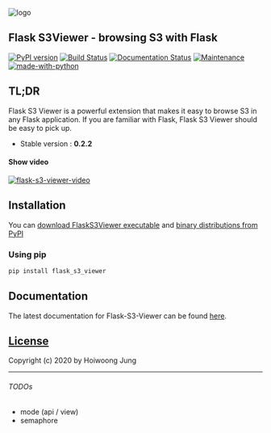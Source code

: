 ![logo](https://raw.githubusercontent.com/hidekuma/flask-s3-viewer/master/i/logo.png)

## Flask S3Viewer - browsing S3 with Flask
[![PyPI version](https://badge.fury.io/py/flask-s3-viewer.svg)](https://badge.fury.io/py/flask-s3-viewer)
[![Build Status](https://travis-ci.org/hidekuma/flask-s3-viewer.svg?branch=master)](https://travis-ci.org/hidekuma/flask-s3-viewer)
[![Documentation Status](https://readthedocs.org/projects/flask-s3-viewer/badge/?version=latest)](https://flask-s3-viewer.readthedocs.io/en/latest/?badge=latest)
[![Maintenance](https://img.shields.io/badge/Maintained%3F-yes-green.svg)](https://github.com/hidekuma/flask-s3-viewer/graphs/commit-activity)
[![made-with-python](https://img.shields.io/badge/Made%20with-Python-1f425f.svg)](https://www.python.org/)

## TL;DR
Flask S3 Viewer is a powerful extension that makes it easy to browse S3 in any Flask application. If you are familiar with Flask, Flask S3 Viewer should be easy to pick up.

- Stable version : **0.2.2**

#### Show video
[![flask-s3-viewer-video](http://img.youtube.com/vi/MPFo1scGlws/0.jpg)](https://youtu.be/MPFo1scGlws?t=0s "Click to play on Youtube")

## Installation
You can [download FlaskS3Viewer executable](https://github.com/hidekuma/flask-s3-viewer/releases) and [binary distributions from PyPI](https://pypi.org/project/flask-s3-viewer/)

### Using pip
```python
pip install flask_s3_viewer
```
## Documentation
The latest documentation for Flask-S3-Viewer can be found [here](https://flask-s3-viewer.readthedocs.io).

[License](LICENSE)
------------------

Copyright (c) 2020 by Hoiwoong Jung

---
###### TODOs
- mode (api / view)
- semaphore
